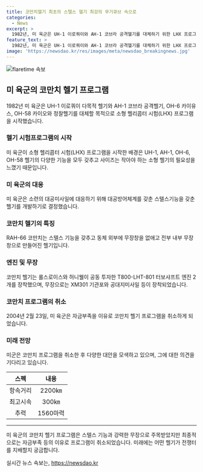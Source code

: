 ```yaml
---
title: 코만치헬기 최초의 스텔스 헬기 최강의 무기큐브 속으로
categories:
  - News
excerpt: >
  1982년, 미 육군은 UH-1 이로쿼이와 AH-1 코브라 공격헬기를 대체하기 위한 LHX 프로그램을 시작하며, 냉전 시대의 안보 위기에 맞서기 위해 스텔스 헬기를 개발했다. 코만치 헬기는 기존 헬기와는 차별화된 스텔스 구조와 고성능 무장, 수송능력을 갖추고 있어 미군의 관심을 받았다. 그러나 자금 부족과 프로그램 재평가로 2004년 프로그램이 취소되었으며, LAH의 성공을 위해 새로운 전략이 필요하다. 
feature_text: >
  1982년, 미 육군은 UH-1 이로쿼이와 AH-1 코브라 공격헬기를 대체하기 위한 LHX 프로그램을 시작하며, 냉전 시대의 안보 위기에 맞서기 위해 스텔스 헬기를 개발했다. 코만치 헬기는 기존 헬기와는 차별화된 스텔스 구조와 고성능 무장, 수송능력을 갖추고 있어 미군의 관심을 받았다. 그러나 자금 부족과 프로그램 재평가로 2004년 프로그램이 취소되었으며, LAH의 성공을 위해 새로운 전략이 필요하다. 
image: 'https://newsdao.kr/res/images/meta/newsdao_breakingnews.jpg'
---
```


<p><img src="https://newsdao.kr/res/images/meta/newsdao_breakingnews.jpg" alt="flaretime 속보" /></p>

<h2 data-ke-size="size26">미 육군의 코만치 헬기 프로그램</h2>

<p data-ke-size="size16">1982년 미 육군은 UH-1 이로쿼이 다목적 헬기와 AH-1 코브라 공격헬기, OH-6 카이유스, OH-58 카이오와 정찰헬기를 대체할 목적으로 소형 헬리콥터 시험(LHX) 프로그램을 시작했습니다.</p>

<h3>헬기 시험프로그램의 시작</h3>

<p data-ke-size="size16">미 육군이 소형 헬리콥터 시험(LHX) 프로그램을 시작한 배경은 UH-1, AH-1, OH-6, OH-58 헬기의 다양한 기능을 모두 갖추고 사이즈는 작아야 하는 소형 헬기의 필요성을 느꼈기 때문입니다.</p>

<h3>미 육군의 대응</h3>

<p data-ke-size="size16">미 육군은 소련의 대공미사일에 대응하기 위해 대공방어체계를 갖춘 스텔스기능을 갖춘 헬기를 개발하기로 결정했습니다.</p>

<h3>코만치 헬기의 특징</h3>

<p data-ke-size="size16">RAH-66 코만치는 스텔스 기능을 갖추고 동체 외부에 무장창을 없애고 전부 내부 무장창으로 만들어진 헬기입니다.</p>

<h3>엔진 및 무장</h3>

<p data-ke-size="size16">코만치 헬기는 롤스로이스와 허니웰이 공동 투자한 T800-LHT-801 터보샤프트 엔진 2개를 장착했으며, 무장으로는 XM301 기관포와 공대지미사일 등이 장착되었습니다.</p>

<h3>코만치 프로그램의 취소</h3>

<p data-ke-size="size16">2004년 2월 23일, 미 육군은 자금부족을 이유로 코만치 헬기 프로그램을 취소하게 되었습니다.</p>

<h3>미래 전망</h3>

<p data-ke-size="size16">미군은 코만치 프로그램을 취소한 후 다양한 대안을 모색하고 있으며, 그에 대한 의견을 기다리고 있습니다.</p>

<table>
    <thead>
        <tr>
            <th style="text-align: center;">스펙</th>
            <th style="text-align: center;">내용</th>
        </tr>
    </thead>
    <tbody>
        <tr>
            <td style="text-align: center;">항속거리</td>
            <td style="text-align: center;">2200㎞</td>
        </tr>
        <tr>
            <td style="text-align: center;">최고시속</td>
            <td style="text-align: center;">300㎞</td>
        </tr>
        <tr>
            <td style="text-align: center;">추력</td>
            <td style="text-align: center;">1560마력</td>
        </tr>
    </tbody>
</table>

<hr>

<p data-ke-size="size16">미 육군의 코만치 헬기 프로그램은 스텔스 기능과 강력한 무장으로 주목받았지만 최종적으로는 자금부족 등의 이유로 프로그램이 취소되었습니다. 미래에는 어떤 헬기가 전쟁터를 지배할지 궁금합니다.</p>
실시간 뉴스 속보는, <a href="https://newsdao.kr" rel="dofollow">https://newsdao.kr</a>


